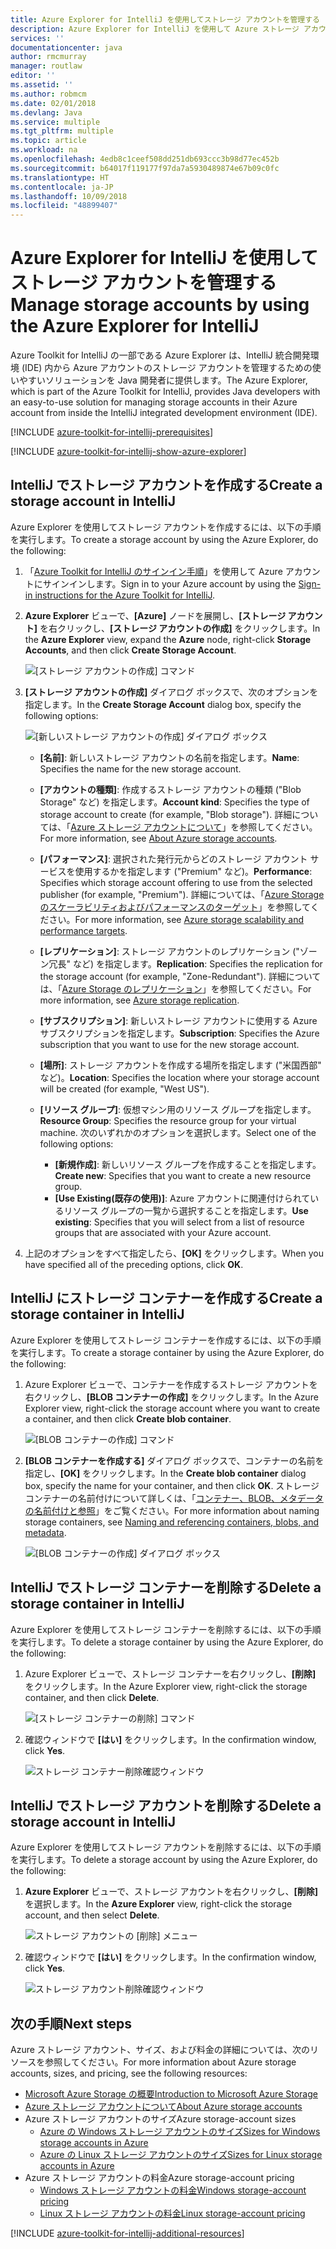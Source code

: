 ```yaml
---
title: Azure Explorer for IntelliJ を使用してストレージ アカウントを管理する
description: Azure Explorer for IntelliJ を使用して Azure ストレージ アカウントを管理する方法について説明します。
services: ''
documentationcenter: java
author: rmcmurray
manager: routlaw
editor: ''
ms.assetid: ''
ms.author: robmcm
ms.date: 02/01/2018
ms.devlang: Java
ms.service: multiple
ms.tgt_pltfrm: multiple
ms.topic: article
ms.workload: na
ms.openlocfilehash: 4edb8c1ceef508dd251db693ccc3b98d77ec452b
ms.sourcegitcommit: b64017f119177f97da7a5930489874e67b09c0fc
ms.translationtype: HT
ms.contentlocale: ja-JP
ms.lasthandoff: 10/09/2018
ms.locfileid: "48899407"
---
```

# <a name="manage-storage-accounts-by-using-the-azure-explorer-for-intellij"></a><span data-ttu-id="c6cf5-103">Azure Explorer for IntelliJ を使用してストレージ アカウントを管理する</span><span class="sxs-lookup"><span data-stu-id="c6cf5-103">Manage storage accounts by using the Azure Explorer for IntelliJ</span></span>

<span data-ttu-id="c6cf5-104">Azure Toolkit for IntelliJ の一部である Azure Explorer は、IntelliJ 統合開発環境 (IDE) 内から Azure アカウントのストレージ アカウントを管理するための使いやすいソリューションを Java 開発者に提供します。</span><span class="sxs-lookup"><span data-stu-id="c6cf5-104">The Azure Explorer, which is part of the Azure Toolkit for IntelliJ, provides Java developers with an easy-to-use solution for managing storage accounts in their Azure account from inside the IntelliJ integrated development environment (IDE).</span></span>

[!INCLUDE [azure-toolkit-for-intellij-prerequisites](../includes/azure-toolkit-for-intellij-prerequisites.md)]

[!INCLUDE [azure-toolkit-for-intellij-show-azure-explorer](../includes/azure-toolkit-for-intellij-show-azure-explorer.md)]

## <a name="create-a-storage-account-in-intellij"></a><span data-ttu-id="c6cf5-105">IntelliJ でストレージ アカウントを作成する</span><span class="sxs-lookup"><span data-stu-id="c6cf5-105">Create a storage account in IntelliJ</span></span>

<span data-ttu-id="c6cf5-106">Azure Explorer を使用してストレージ アカウントを作成するには、以下の手順を実行します。</span><span class="sxs-lookup"><span data-stu-id="c6cf5-106">To create a storage account by using the Azure Explorer, do the following:</span></span>

1. <span data-ttu-id="c6cf5-107">「[Azure Toolkit for IntelliJ のサインイン手順]」を使用して Azure アカウントにサインインします。</span><span class="sxs-lookup"><span data-stu-id="c6cf5-107">Sign in to your Azure account by using the [Sign-in instructions for the Azure Toolkit for IntelliJ].</span></span> 

2. <span data-ttu-id="c6cf5-108">**Azure Explorer** ビューで、**[Azure]** ノードを展開し、**[ストレージ アカウント]** を右クリックし、**[ストレージ アカウントの作成]** をクリックします。</span><span class="sxs-lookup"><span data-stu-id="c6cf5-108">In the **Azure Explorer** view, expand the **Azure** node, right-click **Storage Accounts**, and then click **Create Storage Account**.</span></span>

   ![[ストレージ アカウントの作成] コマンド][CS01]

3. <span data-ttu-id="c6cf5-110">**[ストレージ アカウントの作成]** ダイアログ ボックスで、次のオプションを指定します。</span><span class="sxs-lookup"><span data-stu-id="c6cf5-110">In the **Create Storage Account** dialog box, specify the following options:</span></span>

   ![[新しいストレージ アカウントの作成] ダイアログ ボックス][CS02]

   * <span data-ttu-id="c6cf5-112">**[名前]**: 新しいストレージ アカウントの名前を指定します。</span><span class="sxs-lookup"><span data-stu-id="c6cf5-112">**Name**: Specifies the name for the new storage account.</span></span>

   * <span data-ttu-id="c6cf5-113">**[アカウントの種類]**: 作成するストレージ アカウントの種類 ("Blob Storage" など) を指定します。</span><span class="sxs-lookup"><span data-stu-id="c6cf5-113">**Account kind**: Specifies the type of storage account to create (for example, "Blob storage").</span></span> <span data-ttu-id="c6cf5-114">詳細については、「[Azure ストレージ アカウントについて]」を参照してください。</span><span class="sxs-lookup"><span data-stu-id="c6cf5-114">For more information, see [About Azure storage accounts].</span></span> 

   * <span data-ttu-id="c6cf5-115">**[パフォーマンス]**: 選択された発行元からどのストレージ アカウント サービスを使用するかを指定します ("Premium" など)。</span><span class="sxs-lookup"><span data-stu-id="c6cf5-115">**Performance**: Specifies which storage account offering to use from the selected publisher (for example, "Premium").</span></span> <span data-ttu-id="c6cf5-116">詳細については、「[Azure Storage のスケーラビリティおよびパフォーマンスのターゲット]」を参照してください。</span><span class="sxs-lookup"><span data-stu-id="c6cf5-116">For more information, see [Azure storage scalability and performance targets].</span></span> 

   * <span data-ttu-id="c6cf5-117">**[レプリケーション]**: ストレージ アカウントのレプリケーション ("ゾーン冗長" など) を指定します。</span><span class="sxs-lookup"><span data-stu-id="c6cf5-117">**Replication**: Specifies the replication for the storage account (for example, "Zone-Redundant").</span></span> <span data-ttu-id="c6cf5-118">詳細については、「[Azure Storage のレプリケーション]」を参照してください。</span><span class="sxs-lookup"><span data-stu-id="c6cf5-118">For more information, see [Azure storage replication].</span></span> 

   * <span data-ttu-id="c6cf5-119">**[サブスクリプション]**: 新しいストレージ アカウントに使用する Azure サブスクリプションを指定します。</span><span class="sxs-lookup"><span data-stu-id="c6cf5-119">**Subscription**: Specifies the Azure subscription that you want to use for the new storage account.</span></span>

   * <span data-ttu-id="c6cf5-120">**[場所]**: ストレージ アカウントを作成する場所を指定します ("米国西部" など)。</span><span class="sxs-lookup"><span data-stu-id="c6cf5-120">**Location**: Specifies the location where your storage account will be created (for example, "West US").</span></span>

   * <span data-ttu-id="c6cf5-121">**[リソース グループ]**: 仮想マシン用のリソース グループを指定します。</span><span class="sxs-lookup"><span data-stu-id="c6cf5-121">**Resource Group**: Specifies the resource group for your virtual machine.</span></span> <span data-ttu-id="c6cf5-122">次のいずれかのオプションを選択します。</span><span class="sxs-lookup"><span data-stu-id="c6cf5-122">Select one of the following options:</span></span>
      * <span data-ttu-id="c6cf5-123">**[新規作成]**: 新しいリソース グループを作成することを指定します。</span><span class="sxs-lookup"><span data-stu-id="c6cf5-123">**Create new**: Specifies that you want to create a new resource group.</span></span>
      * <span data-ttu-id="c6cf5-124">**[Use Existing\(既存の使用\)]**: Azure アカウントに関連付けられているリソース グループの一覧から選択することを指定します。</span><span class="sxs-lookup"><span data-stu-id="c6cf5-124">**Use existing**: Specifies that you will select from a list of resource groups that are associated with your Azure account.</span></span>

4. <span data-ttu-id="c6cf5-125">上記のオプションをすべて指定したら、**[OK]** をクリックします。</span><span class="sxs-lookup"><span data-stu-id="c6cf5-125">When you have specified all of the preceding options, click **OK**.</span></span>

## <a name="create-a-storage-container-in-intellij"></a><span data-ttu-id="c6cf5-126">IntelliJ にストレージ コンテナーを作成する</span><span class="sxs-lookup"><span data-stu-id="c6cf5-126">Create a storage container in IntelliJ</span></span>

<span data-ttu-id="c6cf5-127">Azure Explorer を使用してストレージ コンテナーを作成するには、以下の手順を実行します。</span><span class="sxs-lookup"><span data-stu-id="c6cf5-127">To create a storage container by using the Azure Explorer, do the following:</span></span>

1. <span data-ttu-id="c6cf5-128">Azure Explorer ビューで、コンテナーを作成するストレージ アカウントを右クリックし、**[BLOB コンテナーの作成]** をクリックします。</span><span class="sxs-lookup"><span data-stu-id="c6cf5-128">In the Azure Explorer view, right-click the storage account where you want to create a container, and then click **Create blob container**.</span></span>

   ![[BLOB コンテナーの作成] コマンド][CC01]

2. <span data-ttu-id="c6cf5-130">**[BLOB コンテナーを作成する]** ダイアログ ボックスで、コンテナーの名前を指定し、**[OK]** をクリックします。</span><span class="sxs-lookup"><span data-stu-id="c6cf5-130">In the **Create blob container** dialog box, specify the name for your container, and then click **OK**.</span></span> <span data-ttu-id="c6cf5-131">ストレージ コンテナーの名前付けについて詳しくは、「[コンテナー、BLOB、メタデータの名前付けと参照]」をご覧ください。</span><span class="sxs-lookup"><span data-stu-id="c6cf5-131">For more information about naming storage containers, see [Naming and referencing containers, blobs, and metadata].</span></span>

   ![[BLOB コンテナーの作成] ダイアログ ボックス][CC02]

## <a name="delete-a-storage-container-in-intellij"></a><span data-ttu-id="c6cf5-133">IntelliJ でストレージ コンテナーを削除する</span><span class="sxs-lookup"><span data-stu-id="c6cf5-133">Delete a storage container in IntelliJ</span></span>

<span data-ttu-id="c6cf5-134">Azure Explorer を使用してストレージ コンテナーを削除するには、以下の手順を実行します。</span><span class="sxs-lookup"><span data-stu-id="c6cf5-134">To delete a storage container by using the Azure Explorer, do the following:</span></span>

1. <span data-ttu-id="c6cf5-135">Azure Explorer ビューで、ストレージ コンテナーを右クリックし、**[削除]** をクリックします。</span><span class="sxs-lookup"><span data-stu-id="c6cf5-135">In the Azure Explorer view, right-click the storage container, and then click **Delete**.</span></span>

   ![[ストレージ コンテナーの削除] コマンド][DC01]

2. <span data-ttu-id="c6cf5-137">確認ウィンドウで **[はい]** をクリックします。</span><span class="sxs-lookup"><span data-stu-id="c6cf5-137">In the confirmation window, click **Yes**.</span></span>

   ![ストレージ コンテナー削除確認ウィンドウ][DC02]

## <a name="delete-a-storage-account-in-intellij"></a><span data-ttu-id="c6cf5-139">IntelliJ でストレージ アカウントを削除する</span><span class="sxs-lookup"><span data-stu-id="c6cf5-139">Delete a storage account in IntelliJ</span></span>

<span data-ttu-id="c6cf5-140">Azure Explorer を使用してストレージ アカウントを削除するには、以下の手順を実行します。</span><span class="sxs-lookup"><span data-stu-id="c6cf5-140">To delete a storage account by using the Azure Explorer, do the following:</span></span>

1. <span data-ttu-id="c6cf5-141">**Azure Explorer** ビューで、ストレージ アカウントを右クリックし、**[削除]** を選択します。</span><span class="sxs-lookup"><span data-stu-id="c6cf5-141">In the **Azure Explorer** view, right-click the storage account, and then select **Delete**.</span></span>

   ![ストレージ アカウントの [削除] メニュー][DS01]

2. <span data-ttu-id="c6cf5-143">確認ウィンドウで **[はい]** をクリックします。</span><span class="sxs-lookup"><span data-stu-id="c6cf5-143">In the confirmation window, click **Yes**.</span></span>

   ![ストレージ アカウント削除確認ウィンドウ][DS02]

## <a name="next-steps"></a><span data-ttu-id="c6cf5-145">次の手順</span><span class="sxs-lookup"><span data-stu-id="c6cf5-145">Next steps</span></span>

<span data-ttu-id="c6cf5-146">Azure ストレージ アカウント、サイズ、および料金の詳細については、次のリソースを参照してください。</span><span class="sxs-lookup"><span data-stu-id="c6cf5-146">For more information about Azure storage accounts, sizes, and pricing, see the following resources:</span></span>

* <span data-ttu-id="c6cf5-147">[Microsoft Azure Storage の概要]</span><span class="sxs-lookup"><span data-stu-id="c6cf5-147">[Introduction to Microsoft Azure Storage]</span></span>
* <span data-ttu-id="c6cf5-148">[Azure ストレージ アカウントについて]</span><span class="sxs-lookup"><span data-stu-id="c6cf5-148">[About Azure storage accounts]</span></span>
* <span data-ttu-id="c6cf5-149">Azure ストレージ アカウントのサイズ</span><span class="sxs-lookup"><span data-stu-id="c6cf5-149">Azure storage-account sizes</span></span>
  * <span data-ttu-id="c6cf5-150">[Azure の Windows ストレージ アカウントのサイズ]</span><span class="sxs-lookup"><span data-stu-id="c6cf5-150">[Sizes for Windows storage accounts in Azure]</span></span>
  * <span data-ttu-id="c6cf5-151">[Azure の Linux ストレージ アカウントのサイズ]</span><span class="sxs-lookup"><span data-stu-id="c6cf5-151">[Sizes for Linux storage accounts in Azure]</span></span>
* <span data-ttu-id="c6cf5-152">Azure ストレージ アカウントの料金</span><span class="sxs-lookup"><span data-stu-id="c6cf5-152">Azure storage-account pricing</span></span>
  * <span data-ttu-id="c6cf5-153">[Windows ストレージ アカウントの料金]</span><span class="sxs-lookup"><span data-stu-id="c6cf5-153">[Windows storage-account pricing]</span></span>
  * <span data-ttu-id="c6cf5-154">[Linux ストレージ アカウントの料金]</span><span class="sxs-lookup"><span data-stu-id="c6cf5-154">[Linux storage-account pricing]</span></span>

[!INCLUDE [azure-toolkit-for-intellij-additional-resources](../includes/azure-toolkit-for-intellij-additional-resources.md)]

<!-- URL List -->

[Azure Toolkit for IntelliJ のサインイン手順]: ./azure-toolkit-for-intellij-sign-in-instructions.md
[Sign-in instructions for the Azure Toolkit for IntelliJ]: ./azure-toolkit-for-intellij-sign-in-instructions.md
[Microsoft Azure Storage の概要]: /azure/storage/storage-introduction
[Introduction to Microsoft Azure Storage]: /azure/storage/storage-introduction
[Azure ストレージ アカウントについて]: /azure/storage/storage-create-storage-account
[About Azure storage accounts]: /azure/storage/storage-create-storage-account
[Azure Storage のレプリケーション]: /azure/storage/storage-redundancy
[Azure storage replication]: /azure/storage/storage-redundancy
[Azure Storage のスケーラビリティおよびパフォーマンスのターゲット]: /azure/storage/storage-scalability-targets
[Azure storage scalability and Performance Targets]: /azure/storage/storage-scalability-targets
[コンテナー、BLOB、メタデータの名前付けと参照]: http://go.microsoft.com/fwlink/?LinkId=255555
[Naming and referencing containers, blobs, and metadata]: http://go.microsoft.com/fwlink/?LinkId=255555

[Azure の Windows ストレージ アカウントのサイズ]: /azure/virtual-machines/virtual-machines-windows-sizes
[Sizes for Windows storage accounts in Azure]: /azure/virtual-machines/virtual-machines-windows-sizes
[Azure の Linux ストレージ アカウントのサイズ]: /azure/virtual-machines/virtual-machines-linux-sizes
[Sizes for Linux storage accounts in Azure]: /azure/virtual-machines/virtual-machines-linux-sizes
[Windows ストレージ アカウントの料金]: /pricing/details/virtual-machines/windows/
[Windows storage-account pricing]: /pricing/details/virtual-machines/windows/
[Linux ストレージ アカウントの料金]: /pricing/details/virtual-machines/linux/
[Linux storage-account pricing]: /pricing/details/virtual-machines/linux/

<!-- IMG List -->

[CS01]: media/azure-toolkit-for-intellij-managing-storage-accounts-using-azure-explorer/CS01.png
[CS02]: media/azure-toolkit-for-intellij-managing-storage-accounts-using-azure-explorer/CS02.png
[CC01]: media/azure-toolkit-for-intellij-managing-storage-accounts-using-azure-explorer/CC01.png
[CC02]: media/azure-toolkit-for-intellij-managing-storage-accounts-using-azure-explorer/CC02.png

[DS01]: media/azure-toolkit-for-intellij-managing-storage-accounts-using-azure-explorer/DS01.png
[DS02]: media/azure-toolkit-for-intellij-managing-storage-accounts-using-azure-explorer/DS02.png
[DC01]: media/azure-toolkit-for-intellij-managing-storage-accounts-using-azure-explorer/DC01.png
[DC02]: media/azure-toolkit-for-intellij-managing-storage-accounts-using-azure-explorer/DC02.png
